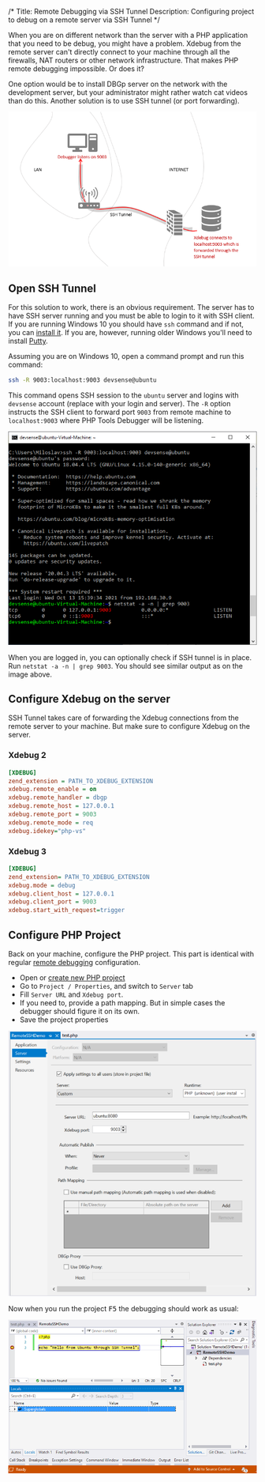 /*
Title: Remote Debugging via SSH Tunnel
Description: Configuring project to debug on a remote server via SSH Tunnel
*/

When you are on different network than the server with a PHP application that you need to be debug, you might have a problem. Xdebug from the remote server can't directly connect to your machine through all the firewalls, NAT routers or other network infrastructure. That makes PHP remote debugging impossible. Or does it?

One option would be to install DBGp server on the network with the development server, but your administrator might rather watch cat videos than do this. Another solution is to use SSH tunnel (or port forwarding).

![SSH Tunnel](imgs/ssh-tunnel.png)

## Open SSH Tunnel

For this solution to work, there is an obvious requirement. The server has to have SSH server running and you must be able to login to it with SSH client. If you are running Windows 10 you should have `ssh` command and if not, you can [install it](https://docs.microsoft.com/en-us/windows-server/administration/openssh/openssh_install_firstuse). If you are, however, running older Windows you'll need to install [Putty](https://www.chiark.greenend.org.uk/~sgtatham/putty/latest.html).

Assuming you are on Windows 10, open a command prompt and run this command:

```bash
ssh -R 9003:localhost:9003 devsense@ubuntu
```

This command opens SSH session to the `ubuntu` server and logins with `devsense` account (replace with your login and server). The `-R` option instructs the SSH client to forward port `9003` from remote machine to `localhost:9003` where PHP Tools Debugger will be listening.

![SSH tunnel established](imgs\ssh-tunnel-established.png)

When you are logged in, you can optionally check if SSH tunnel is in place. Run `netstat -a -n | grep 9003`. You should see similar output as on the image above.

## Configure Xdebug on the server

SSH Tunnel takes care of forwarding the Xdebug connections from the remote server to your machine. But make sure to configure Xdebug on the server.

### Xdebug 2

```ini
[XDEBUG]
zend_extension = PATH_TO_XDEBUG_EXTENSION
xdebug.remote_enable = on
xdebug.remote_handler = dbgp
xdebug.remote_host = 127.0.0.1
xdebug.remote_port = 9003
xdebug.remote_mode = req
xdebug.idekey="php-vs"
```

### Xdebug 3

```ini
[XDEBUG]
zend_extension= PATH_TO_XDEBUG_EXTENSION
xdebug.mode = debug
xdebug.client_host = 127.0.0.1
xdebug.client_port = 9003
xdebug.start_with_request=trigger
```

## Configure PHP Project

Back on your machine, configure the PHP project. This part is identical with regular [remote debugging](remote-debug) configuration.

- Open or [create new PHP project](../project/new-project)
- Go to `Project / Properties`, and switch to `Server` tab
- Fill `Server URL` and `Xdebug port`.
- If you need to, provide a path mapping. But in simple cases the debugger should figure it on its own.
- Save the project properties

![Project Properties](imgs\ssh-project-properties.png)

Now when you run the project <kbd>F5</kbd> the debugging should work as usual:

![The debugger is working](imgs\ssh-debugging.png)